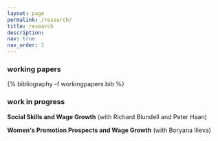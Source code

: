 ```yaml
---
layout: page
permalink: /research/
title: research
description: 
nav: true
nav_order: 1
---
```


<!-- _pages/publications.md -->

<!-- Bibsearch Feature  {% include bib_search.liquid %}  -->


### working papers

{% bibliography -f workingpapers.bib %}


### work in progress

**Social Skills and Wage Growth** (with Richard Blundell and Peter Haan)

**Women's Promotion Prospects and Wage Growth** (with Boryana Ilieva)